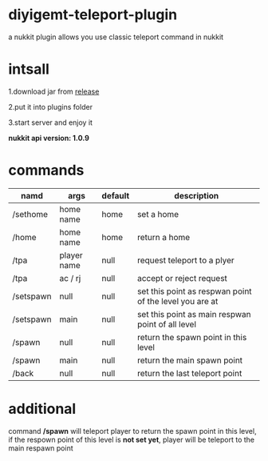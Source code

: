 # diyigemt-teleport-plugin
a nukkit plugin allows you use classic teleport command in nukkit

# intsall
1.download jar from [release](https://github.com/diyigemt/diyigemt-teleport-plugin/releases/tag/v1.0.0)

2.put it into plugins folder

3.start server and enjoy it



**nukkit api version: 1.0.9**

# commands

| namd      | args        | default | description                                             |
| --------- | ----------- | ------- | ------------------------------------------------------- |
| /sethome  | home name   | home    | set a home                                              |
| /home     | home name   | home    | return a home                                           |
| /tpa      | player name | null    | request teleport to a plyer                             |
| /tpa      | ac / rj     | null    | accept or reject request                                |
| /setspawn | null        | null    | set this point as respwan point of the level you are at |
| /setspawn | main        | null    | set this point as main respwan point of all level       |
| /spawn    | null        | null    | return the spawn point in this level                    |
| /spawn    | main        | null    | return the main spawn point                             |
| /back     | null        | null    | return the last teleport point                          |

# additional
command **/spawn** will teleport player to return the spawn point in this level, if the respown point of this level is **not set yet**, player will be teleport to the main respawn point
